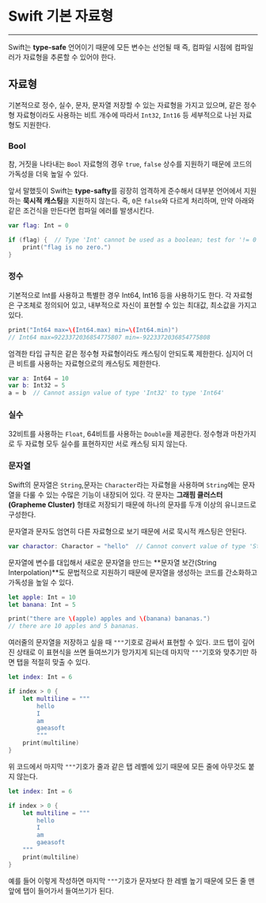 # Swift 기본 자료형

---

Swift는 **type-safe** 언어이기 때문에 모든 변수는 선언될 때 즉, 컴파일 시점에 컴파일러가 자료형을 추론할 수 있어야 한다. 

## 자료형

기본적으로 정수, 실수, 문자, 문자열 저장할 수 있는 자료형을 가지고 있으며, 같은 정수형 자료형이라도 사용하는 비트 개수에 따라서 `Int32`, `Int16` 등 세부적으로 나뉜 자료형도 지원한다. 

### Bool

참, 거짓을 나타내는 `Bool` 자료형의 경우 `true`, `false` 상수를 지원하기 때문에 코드의 가독성을 더욱 높일 수 있다.

앞서 말했듯이 Swift는 **type-safty**를 굉장히 엄격하게 준수해서 대부분 언어에서 지원하는 **묵시적 캐스팅**을 지원하지 않는다. 즉, `0`은 `false`와 다르게 처리하며, 만약 아래와 같은 조건식을 만든다면 컴파일 에러를 발생시킨다.

```swift
var flag: Int = 0

if (flag) {  // Type 'Int' cannot be used as a boolean; test for '!= 0' instead
	print("flag is no zero.")
}
```

### 정수

기본적으로 Int를 사용하고 특별한 경우 Int64, Int16 등을 사용하기도 한다. 각 자료형은 구조체로 정의되어 있고, 내부적으로 자신이 표현할 수 있는 최대값, 최소값을 가지고 있다.

```swift
print("Int64 max=\(Int64.max) min=\(Int64.min)")
// Int64 max=9223372036854775807 min=-9223372036854775808
```

엄격한 타입 규칙은 같은 정수형 자료형이라도 캐스팅이 안되도록 제한한다. 심지어 더 큰 비트를 사용하는 자료형으로의 캐스팅도 제한한다.

```swift
var a: Int64 = 10
var b: Int32 = 5
a = b  // Cannot assign value of type 'Int32' to type 'Int64'
```

### 실수

32비트를 사용하는 `Float`, 64비트를 사용하는 `Double`을 제공한다. 정수형과 마찬가지로 두 자료형 모두 실수를 표현하지만 서로 캐스팅 되지 않는다.

### 문자열

Swift의 문자열은 `String`,문자는 `Character`라는 자료형을 사용하며 `String`에는 문자열을 다룰 수 있는 수많은 기능이 내장되어 있다. 각 문자는 **그래핌 클러스터(Grapheme Cluster)** 형태로 저장되기 때문에 하나의 문자를 두개 이상의 유니코드로 구성한다.

문자열과 문자도 엄연히 다른 자료형으로 보기 때문에 서로 묵시적 캐스팅은 안된다.

```swift
var charactor: Charactor = "hello"  // Cannot convert value of type 'String' to specified type 'Character'
```

문자열에 변수를 대입해서 새로운 문자열을 만드는 **문자열 보간(String Interpolation)**도 문법적으로 지원하기 때문에 문자열을 생성하는 코드를 간소화하고 가독성을 높일 수 있다.

```swift
let apple: Int = 10
let banana: Int = 5

print("there are \(apple) apples and \(banana) bananas.")
// there are 10 apples and 5 bananas.
```

여러줄의 문자열을 저장하고 싶을 때 `"""`기호로 감싸서 표현할 수 있다. 코드 탭이 깊어진 상태로 이 표현식을 쓰면 들여쓰기가 망가지게 되는데 마지막 `"""`기호와 맞추기만 하면 탭을 적절히 맞출 수 있다.

```swift
let index: Int = 6

if index > 0 {
	let multiline = """
		hello
		I
		am
		gaeasoft
		"""
	print(multiline)
}
```

위 코드에서 마지막 `"""`기호가 줄과 같은 탭 레벨에 있기 때문에 모든 줄에 아무것도 붙지 않는다.

```swift
let index: Int = 6

if index > 0 {
	let multiline = """
		hello
		I
		am
		gaeasoft
	"""
	print(multiline)
}
```

예를 들어 이렇게 작성하면 마지막 `"""`기호가 문자보다 한 레벨 높기 때문에 모든 줄 맨 앞에 탭이 들어가서 들여쓰기가 된다.